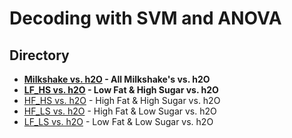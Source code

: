 # Decoding with SVM and ANOVA  
## Directory  
* **[Milkshake vs. h2O](https://github.com/niblunc/ChocolateData/tree/master/ana/SVM_Decoding/milkshake_vs_h2O) -  All Milkshake's vs. h2O** 
* **[LF_HS vs. h2O](https://github.com/niblunc/ChocolateData/tree/master/ana/SVM_Decoding/LF_HS_vs_h2O) - Low Fat & High Sugar vs. h2O**
* [HF_HS vs. h2O](https://github.com/niblunc/ChocolateData/tree/master/ana/SVM_Decoding/HF_HS_vs_h2O) - High Fat & High Sugar vs. h2O 
* [HF_LS vs. h2O](https://github.com/niblunc/ChocolateData/tree/master/ana/SVM_Decoding/HF_LS_vs_h2O) - High Fat & Low Sugar vs. h2O 
* [LF_LS vs. h2O](https://github.com/niblunc/ChocolateData/tree/master/ana/SVM_Decoding/LF_LS_vs_h2O) - Low Fat & Low Sugar vs. h2O  
